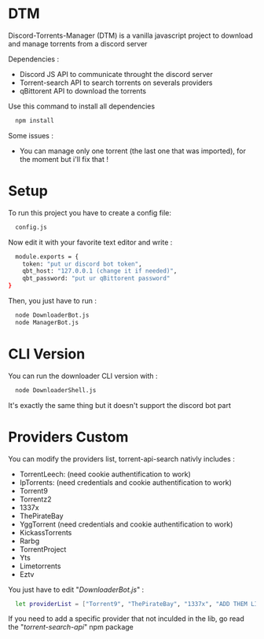 # DTM
Discord-Torrents-Manager (DTM) is a vanilla javascript project to download and manage torrents from a discord server

Dependencies : 
- Discord JS API to communicate throught the discord server
- Torrent-search API to search torrents on severals providers
- qBittorent API to download the torrents

Use this command to install all dependencies
```bash
  npm install
```

Some issues :
- You can manage only one torrent (the last one that was imported), for the moment but i'll fix that !

# Setup
To run this project you have to create a config file:
```bash
  config.js
```
Now edit it with your favorite text editor and write :
```bash
  module.exports = {
    token: "put ur discord bot token",
    qbt_host: "127.0.0.1 (change it if needed)",
    qbt_password: "put ur qBittorent password"
}
```
Then, you just have to run :
```bash
  node DownloaderBot.js
  node ManagerBot.js
```

# CLI Version
You can run the downloader CLI version with :
```bash
  node DownloaderShell.js
```
It's exactly the same thing but it doesn't support the discord bot part

# Providers Custom
You can modify the providers list, torrent-api-search nativly includes :

- TorrentLeech: (need cookie authentification to work)
- IpTorrents: (need credentials and cookie authentification to work)
- Torrent9
- Torrentz2
- 1337x
- ThePirateBay
- YggTorrent (need credentials and cookie authentification to work)
- KickassTorrents
- Rarbg
- TorrentProject
- Yts
- Limetorrents
- Eztv

You just have to edit "*DownloaderBot.js*" : 
```bash
  let providerList = ["Torrent9", "ThePirateBay", "1337x", "ADD THEM LIKES THAT"]
```
If you need to add a specific provider that not inculded in the lib, go read the "*torrent-search-api*" npm package
